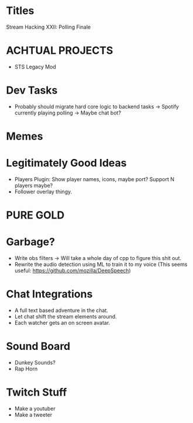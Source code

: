 Titles
======
Stream Hacking XXII: Polling Finale

ACHTUAL PROJECTS
================
* STS Legacy Mod

Dev Tasks
==========
* Probably should migrate hard core logic to backend tasks
  -> Spotify currently playing polling
  -> Maybe chat bot?

Memes
======

Legitimately Good Ideas
========================
* Players Plugin: Show player names, icons, maybe port? Support N players maybe?
* Follower overlay thingy.

PURE GOLD
==========


Garbage?
========
* Write obs filters -> Will take a whole day of cpp to figure this shit out.
* Rewrite the audio detection using ML to train it to my voice
    (This seems useful: https://github.com/mozilla/DeepSpeech)

Chat Integrations
=================
* A full text based adventure in the chat.
* Let chat shift the stream elements around.
* Each watcher gets an on screen avatar.

Sound Board
============
* Dunkey Sounds?
* Rap Horn

Twitch Stuff
=============
* Make a youtuber
* Make a tweeter
